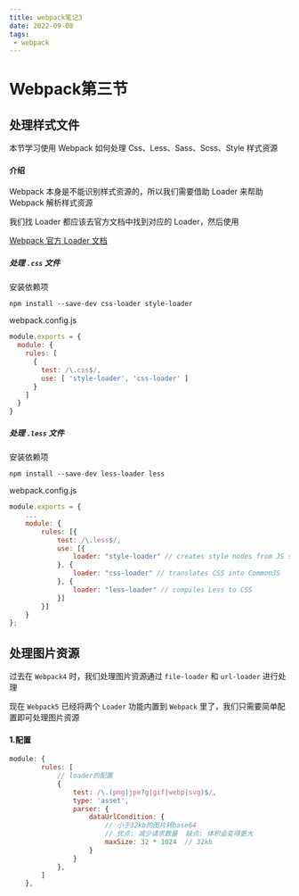 ```yaml
---
title: webpack笔记3
date: 2022-09-08
tags:
 - webpack
---
```


# Webpack第三节



## 处理样式文件

本节学习使用 Webpack 如何处理 Css、Less、Sass、Scss、Style 样式资源

#### 介绍

Webpack 本身是不能识别样式资源的，所以我们需要借助 Loader 来帮助 Webpack 解析样式资源

我们找 Loader 都应该去官方文档中找到对应的 Loader，然后使用

[Webpack 官方 Loader 文档](https://webpack.docschina.org/loaders/)

##### 处理 `.css` 文件

安装依赖项

```
npm install --save-dev css-loader style-loader
```

webpack.config.js

```javascript
module.exports = {
  module: {
    rules: [
      {
        test: /\.css$/,
        use: [ 'style-loader', 'css-loader' ]
      }
    ]
  }
}
```

##### 处理 `.less` 文件

安装依赖项

```
npm install --save-dev less-loader less
```

webpack.config.js

```javascript
module.exports = {
    ...
    module: {
        rules: [{
            test: /\.less$/,
            use: [{
                loader: "style-loader" // creates style nodes from JS strings
            }, {
                loader: "css-loader" // translates CSS into CommonJS
            }, {
                loader: "less-loader" // compiles Less to CSS
            }]
        }]
    }
};
```



## 处理图片资源

过去在 `Webpack4` 时，我们处理图片资源通过 `file-loader` 和 `url-loader` 进行处理

现在 `Webpack5` 已经将两个 `Loader` 功能内置到 `Webpack` 里了，我们只需要简单配置即可处理图片资源

#### 1.配置

```javascript
module: {
        rules: [
            // loader的配置
            {
                test: /\.(png|jpe?g|gif|webp|svg)$/,
                type: 'asset',
                parser: {
                    dataUrlCondition: {
                        // 小于32kb的图片转base64
                        // 优点: 减少请求数量  缺点: 体积会变得更大
                        maxSize: 32 * 1024  // 32kb
                    }
                }
            },
        ]
    },
```

